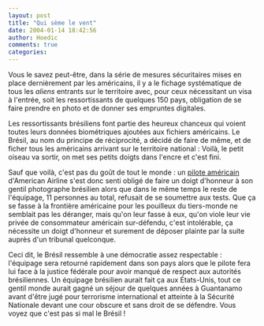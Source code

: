 ```yaml
---
layout: post
title: "Qui sème le vent"
date: 2004-01-14 18:42:56
author: Hoedic
comments: true
categories: 
---
```



Vous le savez peut-être, dans la série de mesures sécuritaires mises en place dernièrement par les américains, il y a le fichage systématique de tous les *aliens* entrants sur le territoire avec, pour ceux nécessitant un visa à l'entrée, soit les ressortissants de quelques 150 pays, obligation de se faire prendre en photo et de donner ses empruntes digitales.

Les ressortissants brésiliens font partie des heureux chanceux qui voient toutes leurs données biométriques ajoutées aux fichiers américains. Le Brésil, au nom du principe de réciprocité, a décidé de faire de même, et de ficher tous les américains arrivant sur le territoire national : Voilà, le petit oiseau va sortir, on met ses petits doigts dans l'encre et c'est fini.

Sauf que voilà, c'est pas du goût de tout le monde : un [pilote américain](http://www.lemonde.fr/web/dh/0,14-0@14-0@2-3208,39-22191736,0.html) d'American Airline s'est donc senti obligé de faire un doigt d'honneur à son gentil photographe brésilien alors que dans le même temps le reste de l'équipage, 11 personnes au total, refusait de se soumettre aux tests. Que ça se fasse à la frontière américaine pour les pouilleux du tiers-monde ne semblait pas les déranger, mais qu'on leur fasse à eux, qu'on viole leur vie privée de consommateur américain sur-défendu, c'est intolérable, ça nécessite un doigt d'honneur et surement de déposer plainte par la suite auprès d'un tribunal quelconque.

Ceci dit, le Brésil ressemble à une démocratie assez respectable : l'équipage sera retourné rapidement dans son pays alors que le pilote fera lui face à la justice fédérale pour avoir manqué de respect aux autorités brésiliennes. Un équipage brésilien aurait fait ça aux États-Unis, tout ce gentil monde aurait gagné un séjour de quelques années à Guantanamo avant d'être jugé pour terrorisme international et atteinte à la Sécurité Nationale devant une cour obscure et sans droit de se défendre. Vous voyez que c'est pas si mal le Brésil !
